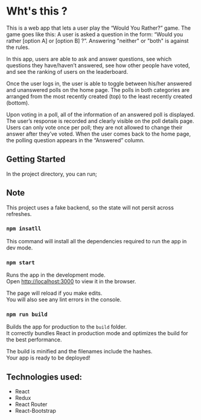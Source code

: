 # Wht's this  ?

This is a web app that lets a user play the “Would You Rather?” game. The game goes like this:
A user is asked a question in the form: “Would you rather [option A] or [option B] ?”. Answering "neither" or "both" is against the rules.

In this app, users are able to ask and answer questions, see which questions they have/haven’t answered, see how other people have voted, and see the ranking of users on the leaderboard.

Once the user logs in, the user is able to toggle between his/her answered and unanswered polls on the home page. The polls in both categories are arranged from the most recently created (top) to the least recently created (bottom).

Upon voting in a poll, all of the information of an answered poll is displayed. The user’s response is recorded and clearly visible on the poll details page. Users can only vote once per poll; they are not allowed to change their answer after they’ve voted. When the user comes back to the home page, the polling question appears in the “Answered” column.

## Getting Started

In the project directory, you can run;

## Note

This project uses a fake backend, so the state will not persit across refreshes.

### `npm insatll`
This command will install all the dependencies required to run the app in dev mode.

### `npm start`

Runs the app in the development mode.\
Open [http://localhost:3000](http://localhost:3000) to view it in the browser.

The page will reload if you make edits.\
You will also see any lint errors in the console.

### `npm run build`

Builds the app for production to the `build` folder.\
It correctly bundles React in production mode and optimizes the build for the best performance.

The build is minified and the filenames include the hashes.\
Your app is ready to be deployed!

## Technologies used:

-   React
-   Redux
-   React Router
-   React-Bootstrap
